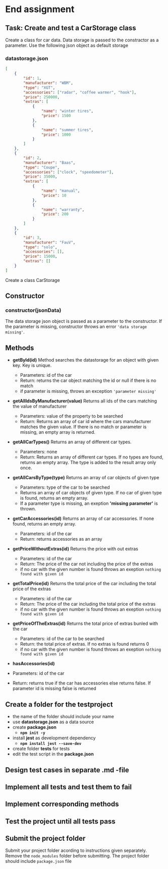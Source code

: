 # End assignment

## Task: Create and test a CarStorage class

Create a class for car data. Data storage is passed to the constractor as a parameter. Use the following json object as default storage

### **datastorage.json**

```json
[
	{
		"id": 1,
		"manufacturer": "WBM",
		"type": "XGT",
		"accessories": ["radar", "coffee warmer", "hook"],
		"price": 250000,
		"extras": [
			{
				"name": "winter tires",
				"price": 1500
			},
			{
				"name": "summer tires",
				"price": 1000
			}
		]
	},
	{
		"id": 2,
		"manufacturer": "Baas",
		"type": "Coupe",
		"accessories": ["clock", "speedometer"],
		"price": 35000,
		"extras": [
			{
				"name": "manual",
				"price": 10
			},
			{
				"name": "warranty",
				"price": 200
			}
		]
	},
	{
		"id": 3,
		"manufacturer": "FauV",
		"type": "solo",
		"accessories": [],
		"price": 15000,
		"extras": []
	}
]
```

Create a class CarStorage

## Constructor

### **constructor(jsonData)**

The data storage json object is passed as a parameter to the constructor. If the parameter is missing, constructor throws an error `'data storage missing'`.

## Methods

- **getById(id)**
  Method searches the datastorage for an object with given key. Key is unique.

  - Parameters: id of the car
  - Return: returns the car object matching the id or null if there is no match
  - if parameter is missing, throws an exception `'parameter missing'`

- **getAllIdsByManufacturer(value)**
  Returns all ids of the cars matching the value of manufacturer

  - Parameters: value of the property to be searched
  - Return: Returns an array of car id where the cars manufacturer matches the given value. If there is no match or parameter is missing, an empty array is returned.

- **getAllCarTypes()**
  Returns an array of different car types.

  - Parameters: none
  - Return: Returns an array of different car types. If no types are found, returns an empty array. The type is added to the result array only once.

- **getAllCarsByType(type)**
  Returns an array of car objects of given type

  - Parameters: type of the car to be searched
  - Returns an array of car objects of given type. If no car of given type is found, returns an empty array.
  - If a parameter type is missing, an exeption **'missing parameter'** is thrown.

- **getCarAccessories(id)**
  Returns an array of car accessories. If none found, returns an empty array.

  - Parameters: id of the car
  - Return: returns accessories as an array

- **getPriceWithoutExtras(id)**
  Returns the price with out extras

  - Parameters: id of the car
  - Return: The price of the car not including the price of the extras
  - if no car with the given number is found throws an exeption `nothing found with given id`

- **getTotalPrice(id)**
  Returns the total price of the car including the total price of the extras

  - Parameters: id of the car
  - Return: The price of the car including the total price of the extras
  - if no car with the given number is found throws an exeption `nothing found with given id`

- **getPriceOfTheExtras(id)**
  Returns the total price of extras bunled with the car

  - Parameters: id of the car to be searched
  - Return: the total price of extras. If no extras is found returns 0
  - if no car with the given number is found throws an exeption `nothing found with given id`

- **hasAccessories(id)**
- Parameters: id of the car
- Return: returns true if the car has accessories else returns false. If parameter id is missing false is returned

## Create a folder for the testproject

- the name of the folder should include your name
- use **datastorage.json** as a data source
- create **package.json**
  - **`npm init -y`**
- install **jest** as development dependency
  - **`npm install jest --save-dev`**
- create folder **tests** for tests
- edit the test script in the **package.json**

## Design test cases in separate .md -file

## Implement all tests and test them to fail

## Implement corresponding methods

## Test the project until all tests pass

## Submit the project folder

Submit your project folder acording to instructions given separately.
Remove the `node_modules` folder before submitting.
The project folder should include `package.json` file
